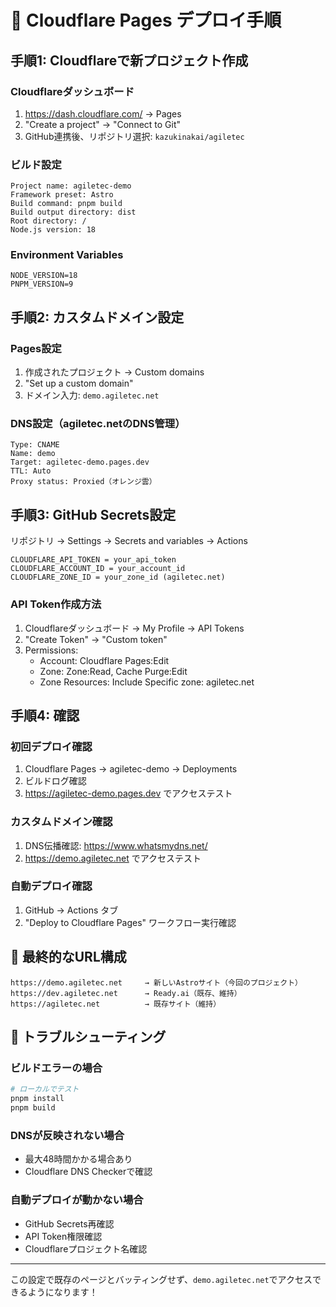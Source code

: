 # 🚀 Cloudflare Pages デプロイ手順

## 手順1: Cloudflareで新プロジェクト作成

### Cloudflareダッシュボード
1. https://dash.cloudflare.com/ → Pages
2. "Create a project" → "Connect to Git"
3. GitHub連携後、リポジトリ選択: `kazukinakai/agiletec`

### ビルド設定
```
Project name: agiletec-demo
Framework preset: Astro
Build command: pnpm build
Build output directory: dist
Root directory: /
Node.js version: 18
```

### Environment Variables
```
NODE_VERSION=18
PNPM_VERSION=9
```

## 手順2: カスタムドメイン設定

### Pages設定
1. 作成されたプロジェクト → Custom domains
2. "Set up a custom domain"
3. ドメイン入力: `demo.agiletec.net`

### DNS設定（agiletec.netのDNS管理）
```
Type: CNAME
Name: demo
Target: agiletec-demo.pages.dev
TTL: Auto
Proxy status: Proxied（オレンジ雲）
```

## 手順3: GitHub Secrets設定

リポジトリ → Settings → Secrets and variables → Actions

```
CLOUDFLARE_API_TOKEN = your_api_token
CLOUDFLARE_ACCOUNT_ID = your_account_id
CLOUDFLARE_ZONE_ID = your_zone_id (agiletec.net)
```

### API Token作成方法
1. Cloudflareダッシュボード → My Profile → API Tokens
2. "Create Token" → "Custom token"
3. Permissions:
   - Account: Cloudflare Pages:Edit
   - Zone: Zone:Read, Cache Purge:Edit
   - Zone Resources: Include Specific zone: agiletec.net

## 手順4: 確認

### 初回デプロイ確認
1. Cloudflare Pages → agiletec-demo → Deployments
2. ビルドログ確認
3. https://agiletec-demo.pages.dev でアクセステスト

### カスタムドメイン確認  
1. DNS伝播確認: https://www.whatsmydns.net/
2. https://demo.agiletec.net でアクセステスト

### 自動デプロイ確認
1. GitHub → Actions タブ
2. "Deploy to Cloudflare Pages" ワークフロー実行確認

## 🎯 最終的なURL構成

```
https://demo.agiletec.net     → 新しいAstroサイト（今回のプロジェクト）
https://dev.agiletec.net      → Ready.ai（既存、維持）
https://agiletec.net          → 既存サイト（維持）
```

## 🔧 トラブルシューティング

### ビルドエラーの場合
```bash
# ローカルでテスト
pnpm install
pnpm build
```

### DNSが反映されない場合
- 最大48時間かかる場合あり
- Cloudflare DNS Checkerで確認

### 自動デプロイが動かない場合
- GitHub Secrets再確認
- API Token権限確認
- Cloudflareプロジェクト名確認

---

この設定で既存のページとバッティングせず、`demo.agiletec.net`でアクセスできるようになります！